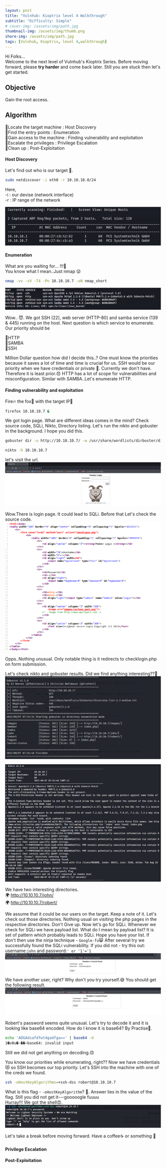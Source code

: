 ```yaml
---
layout: post
title: "Vulnhub: Kioptrix level 4 Walkthrough"
subtitle: "Difficulty: Simple"
# cover-img: /assets/img/path.jpg
thumbnail-img: /assets/img/thumb.png
share-img: /assets/img/path.jpg
tags: [Vulnhub, Kioptrix, level 4,walkthrough]
---
```


Hi Folks...  
Welcome to the next level of Vulnhub's Kioptrix Series.
Before moving forward, please **try harder** and come back later. Still you are stuck then let's get started.

## Objective
Gain the root access.

## Algorithm
📌Locate the target machine : Host Discovery  
📌Find the entry points : Enumeration  
📌Gain access to the machine : Finding vulnerability and exploitation  
📌Escalate the privileges : Privilege Escalation  
📌Clean up : Post-Exploitation  

#### Host Discovery
Let's find out who is our target 👻. 
```bash
sudo netdiscover -i eth0 -r 10.10.10.0/24
```
Here,  
-i : our devise (network interface)  
-r : IP range of the network  

![Host Discovery](/assets/img/vulnhub/kioptrix/lvl4/host_discovery.png "Host Discovery")

#### Enumeration
What are you waiting for... !!!🧰    
You know what I mean..Just nmap 😜
```bash
nmap -vv -sV -T4 -Pn 10.10.10.7 -oN nmap_short
```

![Nmap Result0](/assets/img/vulnhub/kioptrix/lvl4/nmap_result.png "Service Enumeration")

Wow.. 😈. We got SSH (22), web server (HTTP-80) and samba service (139 & 445) running on the host. Next question is which service to enumerate.
Our priority should be  

📍HTTP  
📍SAMBA  
📍SSH  

Million Dollar question how did I decide this..? One must know the priorities because it saves a lot of time and time is crucial for us. SSH would be our priority
when we have credentials or private 🔑. Currently we don't have. Therefore it is least prior.😞 HTTP has a lot of scope for vulnerabilities and misconfiguration.
Similar with SAMBA..Let's enumerate HTTP.

#### Finding vulnerability and exploitation
Fire🔥 the fox🦊 with the target IP🎯
```bash
firefox 10.10.10.7 &
```
We got login page. What are different ideas comes in the mind? Check source code, SQLi, Nikto, Directory listing. Let's run the nikto and gobuster in the background.
I hope you did this. 
```bash
gobuster dir -u http://10.10.10.7/ -w /usr/share/wordlists/dirbuster/directory-list-2.3-medium.txt -t 100 
```
```bash
nikto -h 10.10.10.7 
```

let's visit the url. 
![Login Page](/assets/img/vulnhub/kioptrix/lvl4/login_page.png "Login Page")  

Wow.There is login page. It could lead to SQLi. Before that Let's check the source code.   
![Source Code](/assets/img/vulnhub/kioptrix/lvl4/source_code.png "Source Code")  

Opps..Nothing unusual. Only notable thing is it redirects to checklogin.php on form submission.

Let's check nikto and gobuster results. Did we find anything interesting??🤔  
![gobuster dir](/assets/img/vulnhub/kioptrix/lvl4/gobuster.png "Directory Listing")  

![nikto](/assets/img/vulnhub/kioptrix/lvl4/nikto.png "Nikto") 

We have two interesting directories.  
🌍 http://10.10.10.7/john/  
🌍 http://10.10.10.7/robert/

We assume that it could be our users on the target. Keep a note of it. Let's check out those directories. 
Nothing usual on visiting the php pages in the respective directories. Don't Give up. Now let's go for SQLi. Whenever we check for SQLi we have payload list.
What do I mean by payload list? It is set of pattern which probably leads to SQLi. Hope you have your list. If don't then use the ninja technique - ```Google-fu```😸
After several try we successfully found the SQLi vulnerability. If you did not - try this out: username:```john``` and password:```' or '1'='1```
![John's Credentials](/assets/img/vulnhub/kioptrix/lvl4/john_cred.png "John's Credentials") 
We have another user, right? Why don't you try yourself.😅 You should get the following result.  
![Robert's Credentials](/assets/img/vulnhub/kioptrix/lvl4/robert_cred.png "Robert's Credentials")

Robert's password seems quite unusual. Let's try to decode it and it is looking like base64 encoded. How do I know it is base64? By Practise🤴.
```bash
echo 'ADGAdsafdfwt4gadfga==' | base64 -d                          
1�vƟu�-��~base64: invalid input
```
Still we did not get anything on decoding.😞

You know our priorities while enumerating, right?? Now we have credentials😻 so SSH becomes our top priority. Let's SSH into the machine with one of the creds we found.
```bash
ssh -oHostKeyAlgorithms=+ssh-dss robert@10.10.10.7
```
What is this flag - ```-oHostKeyAlgorithm```? 🤔. Answer lies in the value of the flag. Still you did not get it---gooooogle fuuuu  
Hurray!!! We got the shell😍. 
![Robert's SSH](/assets/img/vulnhub/kioptrix/lvl4/robert_ssh.png "Robert's SSH")  

Let's take a break before moving forward. Have a coffee☕ or something 🧋

#### Privilege Escalation

#### Post-Exploitation
